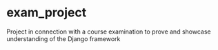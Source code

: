 # exam_project
Project in connection with a course examination to prove and showcase understanding of the Django framework

